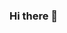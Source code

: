 ### Hi there 👋

<!--
**AOHhiroko/AOHhiroko** is a ✨ _special_ ✨ repository because its `README.md` (this file) appears on your GitHub profile.

- 🤔 I’m looking for help with ...you!! What a temperature!! we have to do something soon. Tell me the things you
do for not to get the earth hotter.  My way this summer, !. Not to use fire to cook. Not to use air conditioners and  open windows. 2. To use frozen pillows ( almost the samething as to keep food cool). And to cool your neck with the frozen neck ring   (the same marerial is inside,which is good to go out) The earth is crying!!! And GOD is in anger!!!
Now we are in time of freedom,and have go-go-go- attitude to one's favorites.

But Let us not foeget His word, Let us sometimes come back to his word.
These are the word that I seached for a long time. The word which speakes to me directly.
Some People do not believe there is GOD but I 'll tell you.

In my READme, I wrote down what I think important and would like to transend to my dear ones.

                                 *****

    In every nation he that fears him and works rightouness is accepted with him.(acts 10:35)
   
